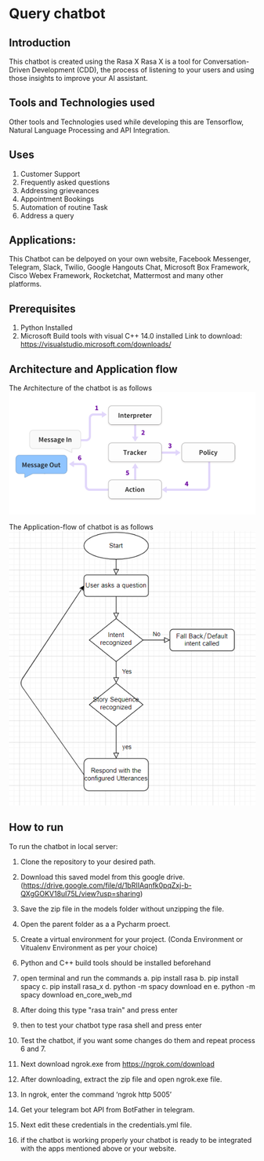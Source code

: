 # Query chatbot

## Introduction
This chatbot is created using the Rasa X 
Rasa X is a tool for Conversation-Driven Development (CDD), the process of listening to your users and using those insights to improve your AI assistant.

## Tools and Technologies used
Other tools and Technologies used while developing this are Tensorflow, Natural Language Processing and API Integration.

## Uses
1. Customer Support
2. Frequently asked questions
3. Addressing grieveances
4. Appointment Bookings
5. Automation of routine Task
6. Address a query

## Applications:
This Chatbot can be delpoyed on your own website, Facebook Messenger, Telegram, Slack, Twilio, Google Hangouts Chat, Microsoft Box Framework, Cisco Webex Framework, Rocketchat, Mattermost and many other platforms.

## Prerequisites
1. Python Installed
2. Microsoft Build tools with visual C++ 14.0 installed
Link to download: https://visualstudio.microsoft.com/downloads/

## Architecture and Application flow
The Architecture of the chatbot is as follows
![](chatbot_images/Architecture_1.png)

The Application-flow of chatbot is as follows
![](chatbot_images/App_flow.png)

## How to run
To run the chatbot in local server:
1. Clone the repository to your desired path.
2. Download this saved model from this google drive.(https://drive.google.com/file/d/1bRIIAqnfk0pqZxj-b-QXgGOKV18uI75L/view?usp=sharing)
3. Save the zip file in the models folder without unzipping the file.
4. Open the parent folder as a a Pycharm proect.
5. Create a virtual environment for your project. (Conda Environment or Vitualenv Environment as per your choice)
6. Python and C++ build tools should be installed beforehand
7. open terminal and run the commands
  a. pip install rasa
  b. pip install spacy
  c. pip install rasa_x
  d. python -m spacy download en
  e. python -m spacy download en_core_web_md
  
6. After doing this type "rasa train" and press enter
7. then to test your chatbot type rasa shell and press enter
8. Test the chatbot, if you want some changes do them and repeat process 6 and 7.
9. Next download ngrok.exe from https://ngrok.com/download
10. After downloading, extract the zip file and open ngrok.exe file.
11. In ngrok, enter the command ‘ngrok http 5005’
12. Get your telegram bot API from BotFather in telegram.
13. Next edit these credentials in the credentials.yml file.
14. if the chatbot is working properly your chatbot is ready to be integrated with the apps mentioned above or your website.
